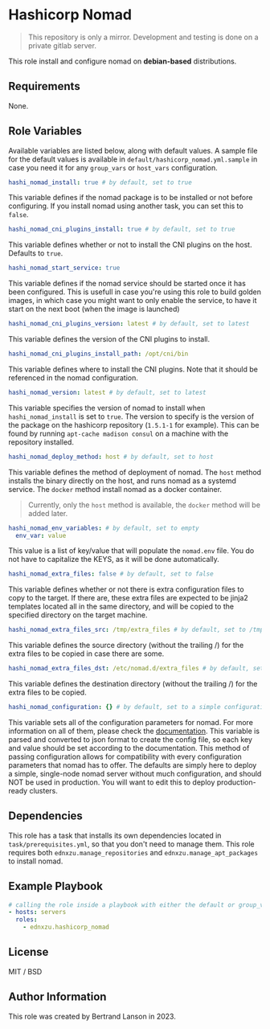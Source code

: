 Hashicorp Nomad
=========
> This repository is only a mirror. Development and testing is done on a private gitlab server.

This role install and configure nomad on **debian-based** distributions.

Requirements
------------

None.

Role Variables
--------------
Available variables are listed below, along with default values. A sample file for the default values is available in `default/hashicorp_nomad.yml.sample` in case you need it for any `group_vars` or `host_vars` configuration.

```yaml
hashi_nomad_install: true # by default, set to true
```
This variable defines if the nomad package is to be installed or not before configuring. If you install nomad using another task, you can set this to `false`.

```yaml
hashi_nomad_cni_plugins_install: true # by default, set to true
```
This variable defines whether or not to install the CNI plugins on the host. Defaults to `true`.

```yaml
hashi_nomad_start_service: true
```
This variable defines if the nomad service should be started once it has been configured. This is usefull in case you're using this role to build golden images, in which case you might want to only enable the service, to have it start on the next boot (when the image is launched)

```yaml
hashi_nomad_cni_plugins_version: latest # by default, set to latest
```
This variable defines the version of the CNI plugins to install.

```yaml
hashi_nomad_cni_plugins_install_path: /opt/cni/bin
```
This variable defines where to install the CNI plugins. Note that it should be referenced in the nomad configuration.

```yaml
hashi_nomad_version: latest # by default, set to latest
```
This variable specifies the version of nomad to install when `hashi_nomad_install` is set to `true`. The version to specify is the version of the package on the hashicorp repository (`1.5.1-1` for example). This can be found by running `apt-cache madison consul` on a machine with the repository installed.

```yaml
hashi_nomad_deploy_method: host # by default, set to host
```
This variable defines the method of deployment of nomad. The `host` method installs the binary directly on the host, and runs nomad as a systemd service. The `docker` method install nomad as a docker container.
> Currently, only the `host` method is available, the `docker` method will be added later.

```yaml
hashi_nomad_env_variables: # by default, set to empty
  env_var: value
```
This value is a list of key/value that will populate the `nomad.env` file. You do not have to capitalize the KEYS, as it will be done automatically.

```yaml
hashi_nomad_extra_files: false # by default, set to false
```
This variable defines whether or not there is extra configuration files to copy to the target. If there are, these extra files are expected to be jinja2 templates located all in the same directory, and will be copied to the specified directory on the target machine.

```yaml
hashi_nomad_extra_files_src: /tmp/extra_files # by default, set to /tmp/extra_files
```
This variable defines the source directory (without the trailing /) for the extra files to be copied in case there are some.

```yaml
hashi_nomad_extra_files_dst: /etc/nomad.d/extra_files # by default, set to /etc/nomad.d/extra_files
```
This variable defines the destination directory (without the trailing /) for the extra files to be copied.

```yaml
hashi_nomad_configuration: {} # by default, set to a simple configuration
```
This variable sets all of the configuration parameters for nomad. For more information on all of them, please check the [documentation](https://developer.hashicorp.com/nomad/docs/configuration). This variable is parsed and converted to json format to create the config file, so each key and value should be set according to the documentation. This method of passing configuration allows for compatibility with every configuration parameters that nomad has to offer. The defaults are simply here to deploy a simple, single-node nomad server without much configuration, and should NOT be used in production. You will want to edit this to deploy production-ready clusters.

Dependencies
------------

This role has a task that installs its own dependencies located in `task/prerequisites.yml`, so that you don't need to manage them. This role requires both `ednxzu.manage_repositories` and `ednxzu.manage_apt_packages` to install nomad.

Example Playbook
----------------

```yaml
# calling the role inside a playbook with either the default or group_vars/host_vars
- hosts: servers
  roles:
    - ednxzu.hashicorp_nomad
```

License
-------

MIT / BSD

Author Information
------------------

This role was created by Bertrand Lanson in 2023.

